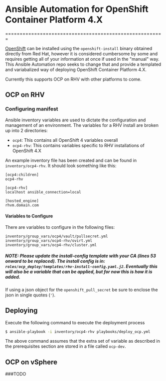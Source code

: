# Ansible Automation for OpenShift Container Platform 4.X
=======================================================

[OpenShift](https://www.redhat.com/en/technologies/cloud-computing/openshift) can be installed using the `openshift-install` binary obtained directly from Red Hat, however it is considered cumbersome by some and requires getting all of your information at once if used in the "manual" way. This Ansible Automation repo seeks to change that and provide a templated and variabalized way of deploying OpenShift Container Platform 4.X. 

Currently this supports OCP on RHV with other platforms to come.

## OCP on RHV

### Configuring manifest

Ansible inventory variables are used to dictate the configuration and management of an environment. The variables for a RHV install are broken up into 2 directories:

* `ocp4`: This contains all OpenShift 4 variables overall
* `ocp4-rhv`: This contains variables specific to RHV installations of OpenShift 4.X

An example inventory file has been created and can be found in `inventory/ocp4-rhv`. It should look something like this:

```
[ocp4:children]
ocp4-rhv

[ocp4-rhv]
localhost ansible_connection=local

[hosted_engine]
rhvm.domain.com
```

#### Variables to Configure

There are variables to configure in the following files:

```
inventory/group_vars/ocp4/vault/pullsecret.yml
inventory/group_vars/ocp4-rhv/ovirt.yml
inventory/group_vars/ocp4-rhv/cluster.yml
```
##### NOTE: Please update the install-config template with your CA (lines 53 onward to be replaced). The install config is in: `roles/ocp_deploy/templates/rhv-install-config.yaml.j2`. Eventually this will also be a variable that can be applied, but for now this is how it is added.

If using a json object for the `openshift_pull_secret` be sure to enclose the json in single quotes (`'`).

## Deploying

Execute the following command to execute the deployment process

```sh
$ ansible-playbook -i inventory/ocp4-rhv playbooks/deploy_ocp.yml
```

The above command assumes that the extra set of variable as described in the prerequisites section are stored in a file called `ocp-dev`.

## OCP on vSphere

###TODO
